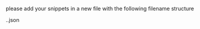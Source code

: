 
please add your snippets in a new file 
with the following filename structure  

<youy-name>.<snippetType>.json